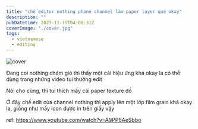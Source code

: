 ```yaml
---
title: "chế editor nothing phone channel làm paper layer qué okay"
description: ""
pubDatetime: 2023-11-15T04:06:31Z
coverImage: "./cover.jpg"
tags:
  - vietnamese
  - editing
---
```


![cover](/../../assets/nothing-paper-texture-cool.jpg)

Đang coi nothing chém gió thì thấy một cái hiệu ứng khá okay la có thể dùng trong những video tui thường edit

Nói cho cùng, thì tui thích mấy cái paper texture đồ

Ở đây chế edit của channel nothing thì apply lên một lớp film grain khá okay la, giống như mấy icon được in trên giấy vậy

ref: https://www.youtube.com/watch?v=A9PP8AeSbbo
